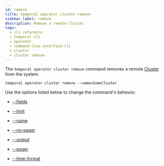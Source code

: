 ```yaml
---
id: remove
title: temporal operator cluster remove
sidebar_label: remove
description: Remove a remote Cluster.
tags:
  - cli reference
  - temporal cli
  - operator
  - command-line-interface-cli
  - cluster
  - cluster remove
---
```


The `temporal operator cluster remove` command removes a remote [Cluster](/concepts/what-is-a-temporal-cluster) from the system.

`temporal operator cluster remove --name=SomeCluster`

Use the options listed below to change the command's behavior.

- [--fields](/cli/cmd-options/fields)

- [--limit](/cli/cmd-options/limit)

- [--name](/cli/cmd-options/name)

- [--no-pager](/cli/cmd-options/no-pager)

- [--output](/cli/cmd-options/output)

- [--pager](/cli/cmd-options/pager)

- [--time-format](/cli/cmd-options/time-format)
